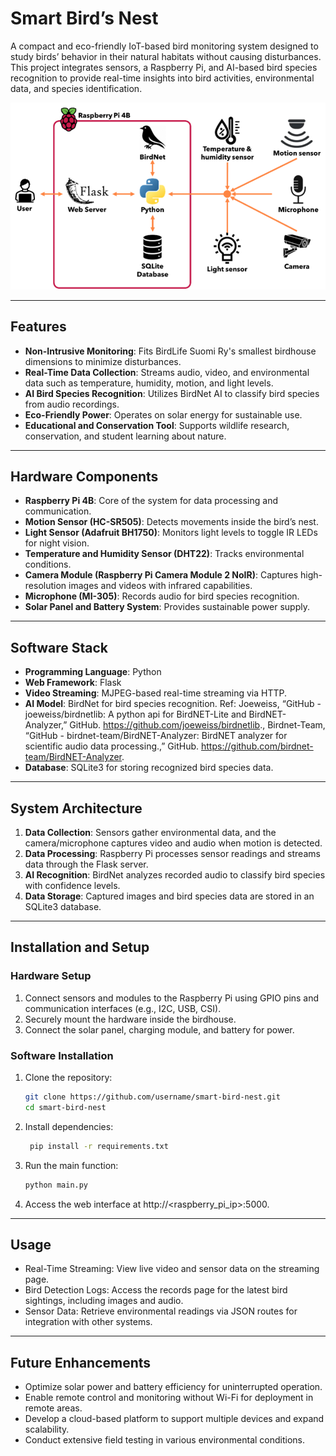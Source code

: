 # Smart Bird’s Nest  

A compact and eco-friendly IoT-based bird monitoring system designed to study birds’ behavior in their natural habitats without causing disturbances. This project integrates sensors, a Raspberry Pi, and AI-based bird species recognition to provide real-time insights into bird activities, environmental data, and species identification.  

<img src="./figures/diagram.png"/>

---

## Features  
- **Non-Intrusive Monitoring**: Fits BirdLife Suomi Ry's smallest birdhouse dimensions to minimize disturbances.  
- **Real-Time Data Collection**: Streams audio, video, and environmental data such as temperature, humidity, motion, and light levels.  
- **AI Bird Species Recognition**: Utilizes BirdNet AI to classify bird species from audio recordings.  
- **Eco-Friendly Power**: Operates on solar energy for sustainable use.  
- **Educational and Conservation Tool**: Supports wildlife research, conservation, and student learning about nature.  

---

## Hardware Components  
- **Raspberry Pi 4B**: Core of the system for data processing and communication.  
- **Motion Sensor (HC-SR505)**: Detects movements inside the bird’s nest.  
- **Light Sensor (Adafruit BH1750)**: Monitors light levels to toggle IR LEDs for night vision.  
- **Temperature and Humidity Sensor (DHT22)**: Tracks environmental conditions.  
- **Camera Module (Raspberry Pi Camera Module 2 NoIR)**: Captures high-resolution images and videos with infrared capabilities.  
- **Microphone (MI-305)**: Records audio for bird species recognition.  
- **Solar Panel and Battery System**: Provides sustainable power supply.  

---

## Software Stack  
- **Programming Language**: Python  
- **Web Framework**: Flask  
- **Video Streaming**: MJPEG-based real-time streaming via HTTP.  
- **AI Model**: BirdNet for bird species recognition. Ref: Joeweiss, “GitHub - joeweiss/birdnetlib: A python api for BirdNET-Lite and BirdNET-Analyzer,” GitHub. https://github.com/joeweiss/birdnetlib., Birdnet-Team, “GitHub - birdnet-team/BirdNET-Analyzer: BirdNET analyzer for scientific audio data processing.,” GitHub. https://github.com/birdnet-team/BirdNET-Analyzer.
- **Database**: SQLite3 for storing recognized bird species data.  

---

## System Architecture  
1. **Data Collection**: Sensors gather environmental data, and the camera/microphone captures video and audio when motion is detected.  
2. **Data Processing**: Raspberry Pi processes sensor readings and streams data through the Flask server.  
3. **AI Recognition**: BirdNet analyzes recorded audio to classify bird species with confidence levels.  
4. **Data Storage**: Captured images and bird species data are stored in an SQLite3 database.  

---

## Installation and Setup  

### Hardware Setup  
1. Connect sensors and modules to the Raspberry Pi using GPIO pins and communication interfaces (e.g., I2C, USB, CSI).  
2. Securely mount the hardware inside the birdhouse.  
3. Connect the solar panel, charging module, and battery for power.  

### Software Installation  
1. Clone the repository:  
   ```bash  
   git clone https://github.com/username/smart-bird-nest.git  
   cd smart-bird-nest  
2. Install dependencies:
   ```bash
    pip install -r requirements.txt
3. Run the main function:
   ```bash
   python main.py
4. Access the web interface at http://<raspberry_pi_ip>:5000.

---

## Usage
- Real-Time Streaming: View live video and sensor data on the streaming page.
- Bird Detection Logs: Access the records page for the latest bird sightings, including images and audio.
- Sensor Data: Retrieve environmental readings via JSON routes for integration with other systems.

---

## Future Enhancements
- Optimize solar power and battery efficiency for uninterrupted operation.
- Enable remote control and monitoring without Wi-Fi for deployment in remote areas.
- Develop a cloud-based platform to support multiple devices and expand scalability.
- Conduct extensive field testing in various environmental conditions.
